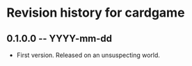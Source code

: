 # Revision history for cardgame

## 0.1.0.0 -- YYYY-mm-dd

* First version. Released on an unsuspecting world.
